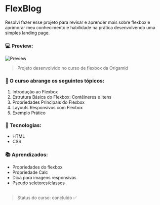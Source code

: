 # FlexBlog

Resolvi fazer esse projeto para revisar e aprender mais sobre flexbox e aprimorar meu conhecimento e habilidade na prática desenvolvendo uma simples landing page.

### 💻 Preview:
<img src="./.github/preview.gif" alt="Preview"/>

> Projeto desenvolvido no curso de flexbox da Origamid

### 📃 O curso abrange os seguintes tópicos:

1. Introdução ao Flexbox
2. Estrutura Básica do Flexbox: Contêineres e Itens
3. Propriedades Principais do Flexbox
4. Layouts Responsivos com Flexbox
5. Exemplo Prático

### 🚀 Tecnologias:
- HTML
- CSS

### 📚 Aprendizados:

- Propriedades do flexbox
- Propriedade Calc
- Dica para imagens responsivas
- Pseudo seletores/classes
<br><br>

> Status do curso: concluído ✅